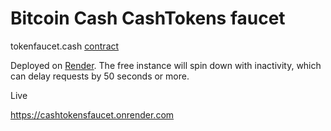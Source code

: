 # Bitcoin Cash CashTokens faucet

tokenfaucet.cash [contract](https://github.com/mazetoken/cashscriptcontracts)

Deployed on [Render](https://render.com). The free instance will spin down with inactivity, which can delay requests by 50 seconds or more.

Live

https://cashtokensfaucet.onrender.com
